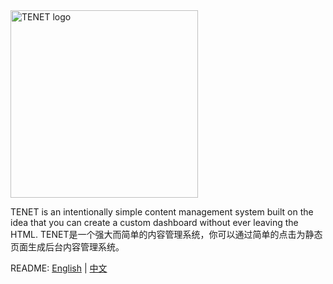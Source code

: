<img src="https://sm.ms/image/s7PhFWtU3x8g2yD" width="300px" height="auto" alt="TENET logo">

TENET is an intentionally simple content management system built on the idea that you can create a custom dashboard without ever leaving the HTML.
TENET是一个强大而简单的内容管理系统，你可以通过简单的点击为静态页面生成后台内容管理系统。

README: [English](https://github.com/Garbrandt/tenet/blob/master/README.md) | [中文](https://github.com/Garbrandt/tenet/blob/master/README-zh.md)
